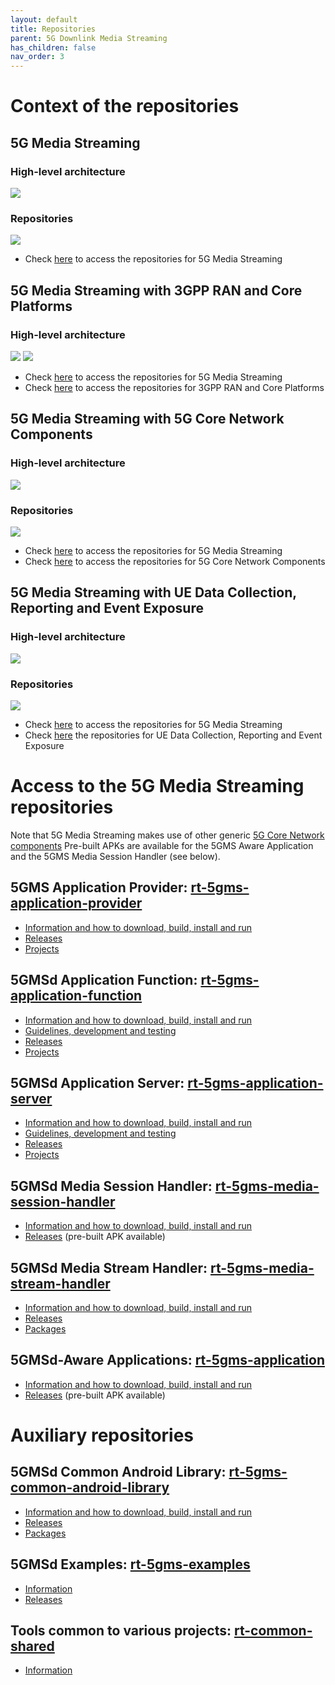 ```yaml
---
layout: default
title: Repositories
parent: 5G Downlink Media Streaming
has_children: false
nav_order: 3
---
```

# Context of the repositories

## 5G Media Streaming

### High-level architecture
<img src="../../../assets/images/projects/5gms_diagram.png">

### Repositories
<img src="../../../assets/images/projects/5gms_repos.png">

 * Check [here](./repositories.html#access-to-the-5g-media-streaming-repositories) to access the repositories for 5G Media Streaming

## 5G Media Streaming with 3GPP RAN and Core Platforms

### High-level architecture

<img src="../../../assets/images/projects/5gms_diagram.png">

<img src="../../../assets/images/projects/5gms_repos.png">

 * Check [here](./repositories.html#access-to-the-5g-media-streaming-repositories) to access the repositories for 5G Media Streaming
 * Check [here](../../3gpp-ran-and-core-platforms/repositories/repositories.html#access-to-the-3gpp-ran-and-core-platforms-repositories) to access the repositories for 3GPP RAN and Core Platforms

## 5G Media Streaming with 5G Core Network Components

### High-level architecture

<img src="../../../assets/images/projects/5gms_diagram.png">

### Repositories

<img src="../../../assets/images/projects/5gms_repos.png">

 * Check [here](./repositories.html#access-to-the-5g-media-streaming-repositories) to access the repositories for 5G Media Streaming
 * Check [here](../../5g-core-network-components/repositories.html#access-to-the-5g-core-network-components-repositories) to access the repositories for 5G Core Network Components

## 5G Media Streaming with UE Data Collection, Reporting and Event Exposure

### High-level architecture

<img src="../../../assets/images/projects/5gms_diagram.png">

### Repositories

<img src="../../../assets/images/projects/5gms_repos.png">

 * Check [here](./repositories.html#access-to-the-5g-media-streaming-repositories) to access the repositories for 5G Media Streaming
 * Check [here](../../ue-data-collection-reporting-exposure/repositories.html#access-to-the-ue-data-collection-reporting-and-event-exposure-repositories) the repositories for UE Data Collection, Reporting and Event Exposure

# Access to the 5G Media Streaming repositories

Note that 5G Media Streaming makes use of other generic [5G Core Network components](https://5g-mag.github.io/Getting-Started/pages/5g-core-network-components/)
Pre-built APKs are available for the 5GMS Aware Application and the 5GMS Media Session Handler (see below).

## 5GMS Application Provider: [rt-5gms-application-provider](https://github.com/5G-MAG/rt-5gms-application-provider)
* [Information and how to download, build, install and run](https://github.com/5G-MAG/rt-5gms-application-provider#readme)
* [Releases](https://github.com/5G-MAG/rt-5gms-application-provider/releases)
* [Projects](https://github.com/5G-MAG/rt-5gms-application-provider/projects?query=is%3Aopen)

## 5GMSd Application Function: [rt-5gms-application-function](https://github.com/5G-MAG/rt-5gms-application-function)
* [Information and how to download, build, install and run](https://github.com/5G-MAG/rt-5gms-application-function#readme)
* [Guidelines, development and testing](https://github.com/5G-MAG/rt-5gms-application-function/wiki)
* [Releases](https://github.com/5G-MAG/rt-5gms-application-function/releases)
* [Projects](https://github.com/5G-MAG/rt-5gms-application-function/projects?query=is%3Aopen)

## 5GMSd Application Server: [rt-5gms-application-server](https://github.com/5G-MAG/rt-5gms-application-server)
* [Information and how to download, build, install and run](https://github.com/5G-MAG/rt-5gms-application-server#readme)
* [Guidelines, development and testing](https://github.com/5G-MAG/rt-5gms-application-server/wiki)
* [Releases](https://github.com/5G-MAG/rt-5gms-application-server/releases)
* [Projects](https://github.com/5G-MAG/rt-5gms-application-server/projects?query=is%3Aopen)

## 5GMSd Media Session Handler: [rt-5gms-media-session-handler](https://github.com/5G-MAG/rt-5gms-media-session-handler)
* [Information and how to download, build, install and run](https://github.com/5G-MAG/rt-5gms-media-session-handler#readme)
* [Releases](https://github.com/5G-MAG/rt-5gms-media-session-handler/releases) (pre-built APK available)

## 5GMSd Media Stream Handler: [rt-5gms-media-stream-handler](https://github.com/5G-MAG/rt-5gms-media-stream-handler)
* [Information and how to download, build, install and run](https://github.com/5G-MAG/rt-5gms-media-stream-handler#readme)
* [Releases](https://github.com/5G-MAG/rt-5gms-media-stream-handler/releases)
* [Packages](https://github.com/orgs/5G-MAG/packages?repo_name=rt-5gms-media-stream-handler)

## 5GMSd-Aware Applications: [rt-5gms-application](https://github.com/5G-MAG/rt-5gms-application)
* [Information and how to download, build, install and run](https://github.com/5G-MAG/rt-5gms-application#readme)
* [Releases](https://github.com/5G-MAG/rt-5gms-application/releases) (pre-built APK available)

# Auxiliary repositories

## 5GMSd Common Android Library: [rt-5gms-common-android-library](https://github.com/5G-MAG/rt-5gms-common-android-library)
* [Information and how to download, build, install and run](https://github.com/5G-MAG/rt-5gms-common-android-library#readme)
* [Releases](https://github.com/5G-MAG/rt-5gms-common-android-library/releases)
* [Packages](https://github.com/orgs/5G-MAG/packages?repo_name=rt-5gms-common-android-library)

## 5GMSd Examples: [rt-5gms-examples](https://github.com/5G-MAG/rt-5gms-examples)
* [Information](https://github.com/5G-MAG/rt-5gms-examples#readme)
* [Releases](https://github.com/5G-MAG/rt-5gms-examples/releases)

## Tools common to various projects: [rt-common-shared](https://github.com/5G-MAG/rt-common-shared)
* [Information](https://github.com/5G-MAG/rt-common-shared#readme)
